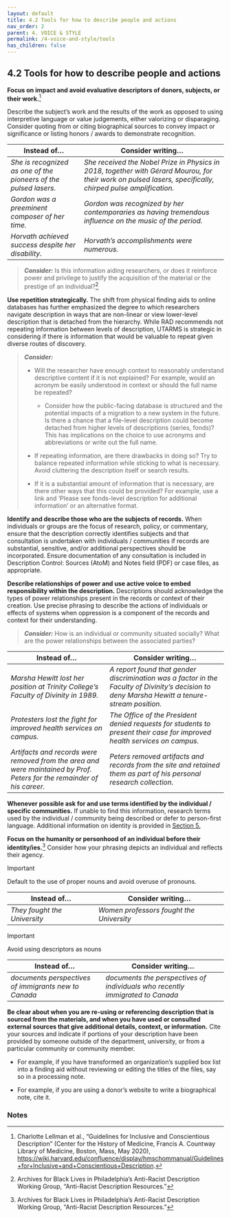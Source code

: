 ```yaml
---
layout: default
title: 4.2 Tools for how to describe people and actions
nav_order: 2
parent: 4. VOICE & STYLE
permalink: /4-voice-and-style/tools
has_children: false
---
```


## 4.2 Tools for how to describe people and actions

**Focus on impact and avoid evaluative descriptors of donors, subjects, or their work.**[^12]

Describe the subject’s work and the results of the work as opposed to using interpretive language or value judgements, either valorizing or disparaging. Consider quoting from or citing biographical sources to convey impact or significance or listing honors / awards to demonstrate recognition.

| **Instead of…**                                                  | **Consider writing…**                                                                                                                                       |
| ---------------------------------------------------------------- | ----------------------------------------------------------------------------------------------------------------------------------------------------------- |
| *She is recognized as one of the pioneers of the pulsed lasers.* | *She received the Nobel Prize in Physics in 2018, together with Gérard Mourou, for their work on pulsed lasers, specifically, chirped pulse amplification.* |
| *Gordon was a preeminent composer of her time.*                  | *Gordon was recognized by her contemporaries as having tremendous influence on the music of the period.*                                                    |
| *Horvath achieved success despite her disability.*               | *Horvath’s accomplishments were numerous.*                                                                                                                  |

> ***Consider:*** Is this information aiding researchers, or does it reinforce power and privilege to justify the acquisition of the material or the prestige of an individual?[^13]

**Use repetition strategically.** The shift from physical finding aids to online databases has further emphasized the degree to which researchers navigate description in ways that are non-linear or view lower-level description that is detached from the hierarchy. While RAD recommends not repeating information between levels of description, UTARMS is strategic in considering if there is information that would be valuable to repeat given diverse routes of discovery.

> ***Consider:***
>
> * Will the researcher have enough context to reasonably understand descriptive content if it is not explained? For example, would an acronym be easily understood in context or should the full name be repeated?
>    
>   * Consider how the public-facing database is structured and the potential impacts of a migration to a new system in the future. Is there a chance that a file-level description could become detached from higher levels of descriptions (series, fonds)? This has implications on the choice to use acronyms and abbreviations or write out the full name.
>
> * If repeating information, are there drawbacks in doing so? Try to balance repeated information while sticking to what is necessary. Avoid cluttering the description itself or search results.
> * If it is a substantial amount of information that is necessary, are there other ways that this could be provided? For example, use a link and ‘Please see fonds-level description for additional information’ or an alternative format.

**Identify and describe those who are the subjects of records.** When individuals or groups are the focus of research, policy, or commentary, ensure that the description correctly identifies subjects and that consultation is undertaken with individuals / communities if records are substantial, sensitive, and/or additional perspectives should be incorporated. Ensure documentation of any consultation is included in Description Control: Sources (AtoM) and Notes field (PDF) or case files, as appropriate.

**Describe relationships of power and use active voice to embed responsibility within the description.** Descriptions should acknowledge the types of power relationships present in the records or context of their creation. Use precise phrasing to describe the actions of individuals or effects of systems when oppression is a component of the records and context for their understanding.

> ***Consider:*** How is an individual or community situated socially? What are the power relationships between the associated parties?

| **Instead of…**                                                                                                         | **Consider writing…**                                                                                                                          |
| ----------------------------------------------------------------------------------------------------------------------- | ---------------------------------------------------------------------------------------------------------------------------------------------- |
| *Marsha Hewitt lost her position at Trinity College’s Faculty of Divinity in 1989.*                                     | *A report found that gender discrimination was a factor in the Faculty of Divinity’s decision to deny Marsha Hewitt a tenure-stream position.* |
| *Protesters lost the fight for improved health services on campus.*                                                     | *The Office of the President denied requests for students to present their case for improved health services on campus.*                       |
| *Artifacts and records were removed from the area and were maintained by Prof. Peters for the remainder of his career.* | *Peters removed artifacts and records from the site and retained them as part of his personal research collection.*                            |

**Whenever possible ask for and use terms identified by the individual / specific communities.** If unable to find this information, research terms used by the individual / community being described or defer to person-first language. Additional information on identity is provided in [Section 5.](/UTARMS-style-guide/5-inclusive-language/inclusive-language)

**Focus on the humanity or personhood of an individual before their identity/ies.**[^14] Consider how your phrasing depicts an individual and reflects their agency.
    
> [!IMPORTANT]
> Default to the use of proper nouns and avoid overuse of pronouns.

| **Instead of…**              | **Consider writing…**                    |
| ---------------------------- | ---------------------------------------- |
| *They fought the University* | *Women professors fought the University* |

> [!IMPORTANT]
> Avoid using descriptors as nouns

| **Instead of…**                                      | **Consider writing…**                                                         |
| ---------------------------------------------------- | ----------------------------------------------------------------------------- |
| *documents perspectives of immigrants new to Canada* | *documents the perspectives of individuals who recently immigrated to Canada* |

**Be clear about when you are re-using or referencing description that is sourced from the materials, and when you have used or consulted external sources that give additional details, context, or information.** Cite your sources and indicate if portions of your description have been provided by someone outside of the department, university, or from a particular community or community member.
    
* For example, if you have transformed an organization’s supplied box list into a finding aid without reviewing or editing the titles of the files, say so in a processing note.
    
* For example, if you are using a donor’s website to write a biographical note, cite it.

### Notes

[^12]: Charlotte Lellman et al., “Guidelines for Inclusive and Conscientious Description” (Center for the History of Medicine, Francis A. Countway Library of Medicine, Boston, Mass, May 2020), https://wiki.harvard.edu/confluence/display/hmschommanual/Guidelines+for+Inclusive+and+Conscientious+Description.

[^13]: Archives for Black Lives in Philadelphia’s Anti-Racist Description Working Group, “Anti-Racist Description Resources.”

[^14]: Archives for Black Lives in Philadelphia’s Anti-Racist Description Working Group, “Anti-Racist Description Resources.”